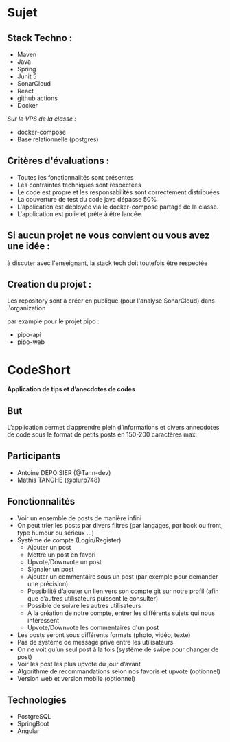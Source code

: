 # Sujet

## Stack Techno :

* Maven
* Java
* Spring
* Junit 5
* SonarCloud
* React
* github actions
* Docker

*Sur le VPS de la classe :*
* docker-compose
* Base relationnelle (postgres)


## Critères d'évaluations :

* Toutes les fonctionnalités sont présentes
* Les contraintes techniques sont respectées
* Le code est propre et les responsabilités sont correctement distribuées
* La couverture de test du code java dépasse 50%
* L'application est déployée via le docker-compose partagé de la classe.
* L'application est polie et prête à être lancée.


## Si aucun projet ne vous convient ou vous avez une idée :

à discuter avec l'enseignant, la stack tech doit toutefois être respectée

## Creation du projet : 

Les repository sont a créer en publique (pour l'analyse SonarCloud) dans l'organization

par example pour le projet pipo : 
* pipo-api
* pipo-web


# CodeShort
#### Application de tips et d’anecdotes de codes

## But

L’application permet d’apprendre plein d’informations et divers annecdotes de code sous le format de petits posts en 150-200 caractères max.

## Participants

* Antoine DEPOISIER (@Tann-dev)
* Mathis TANGHE (@blurp748)

## Fonctionnalités

* Voir un ensemble de posts de manière infini
* On peut trier les posts par divers filtres (par langages, par back ou front, type humour ou sérieux ...)
* Système de compte (Login/Register)
    * Ajouter un post
    * Mettre un post en favori
    * Upvote/Downvote un post
    * Signaler un post
    * Ajouter un commentaire sous un post (par exemple pour demander une précision)
    * Possibilité d’ajouter un lien vers son compte git sur notre profil (afin que d’autres utilisateurs puissent le consulter)
    * Possible de suivre les autres utilisateurs
    * A la création de notre compte, entrer les différents sujets qui nous intéressent
    * Upvote/Downvote les commentaires d'un post
* Les posts seront sous différents formats (photo, vidéo, texte)
* Pas de système de message privé entre les utilisateurs
* On ne voit qu’un seul post à la fois (système de swipe pour changer de post)
* Voir les post les plus upvote du jour d’avant
* Algorithme de recommandations selon nos favoris et upvote (optionnel)
* Version web et version mobile (optionnel)

## Technologies

* PostgreSQL
* SpringBoot
* Angular


